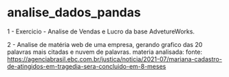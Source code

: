 # analise_dados_pandas

1 - Exercicio - Analise de Vendas e Lucro da base AdvetureWorks.


2 - Analise de matéria web de uma empresa, gerando grafico das 20 palavras mais citadas e nuvem de palavras.
materia analisada: fonte: https://agenciabrasil.ebc.com.br/justica/noticia/2021-07/mariana-cadastro-de-atingidos-em-tragedia-sera-concluido-em-8-meses

